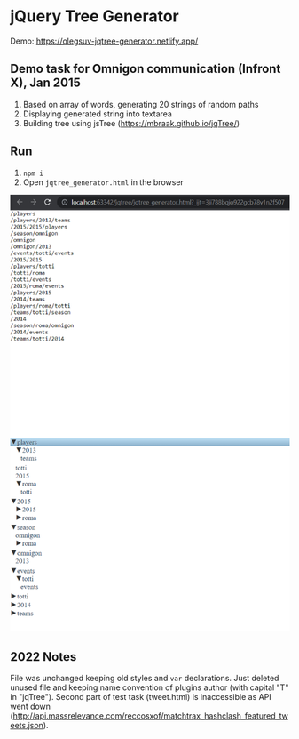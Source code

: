 # jQuery Tree Generator

Demo: https://olegsuv-jqtree-generator.netlify.app/

## Demo task for Omnigon communication (Infront X), Jan 2015

1. Based on array of words, generating 20 strings of random paths
2. Displaying generated string into textarea
3. Building tree using jsTree (https://mbraak.github.io/jqTree/)

## Run

1. `npm i`
2. Open `jqtree_generator.html` in the browser

![img.png](img.png)

## 2022 Notes

File was unchanged keeping old styles and `var` declarations.
Just deleted unused file and keeping name convention of plugins author (with capital "T" in "jqTree").
Second part of test task (tweet.html) is inaccessible as API went down (http://api.massrelevance.com/reccosxof/matchtrax_hashclash_featured_tweets.json).